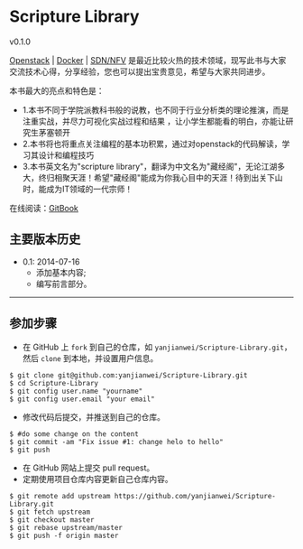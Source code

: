 Scripture Library
===============

v0.1.0

[Openstack](http://www.openstack.org/) | [Docker](https://www.docker.com/) | [SDN/NFV](www.sdnlab.com) 是最近比较火热的技术领域，现写此书与大家交流技术心得，分享经验，您也可以提出宝贵意见，希望与大家共同进步。
     
本书最大的亮点和特色是：
* 1.本书不同于学院派教科书般的说教，也不同于行业分析类的理论推演，而是注重实战，并尽力可视化实战过程和结果     ，让小学生都能看的明白，亦能让研究生茅塞顿开
* 2.本书将也将重点关注编程的基本功积累，通过对openstack的代码解读，学习其设计和编程技巧
* 3.本书英文名为"scripture library"，翻译为中文名为"藏经阁"，无论江湖多大，终归相聚天涯！希望"藏经阁"能成为你我心目中的天涯！待到出关下山时，能成为IT领域的一代宗师！

在线阅读：[GitBook](https://www.gitbook.io/book/yanjianwei/scripture-library) 

## 主要版本历史

* 0.1: 2014-07-16
    * 添加基本内容;
    * 编写前言部分。



---


## 参加步骤
* 在 GitHub 上 `fork` 到自己的仓库，如 `yanjianwei/Scripture-Library.git`，然后 `clone` 到本地，并设置用户信息。
```
$ git clone git@github.com:yanjianwei/Scripture-Library.git
$ cd Scripture-Library
$ git config user.name "yourname"
$ git config user.email "your email"
```
* 修改代码后提交，并推送到自己的仓库。
```
$ #do some change on the content
$ git commit -am "Fix issue #1: change helo to hello"
$ git push
```
* 在 GitHub 网站上提交 pull request。
* 定期使用项目仓库内容更新自己仓库内容。
```
$ git remote add upstream https://github.com/yanjianwei/Scripture-Library.git
$ git fetch upstream
$ git checkout master
$ git rebase upstream/master
$ git push -f origin master
```
